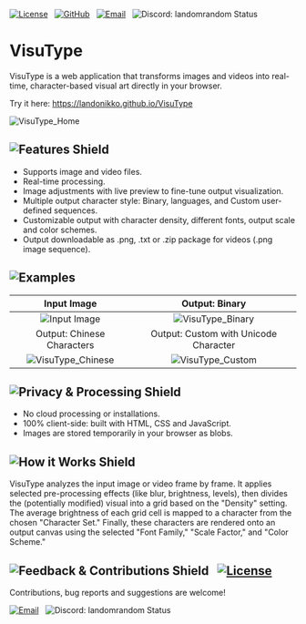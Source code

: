 [![License][license-shield]][license-url]   [![GitHub][github-shield]][github-url]   [![Email][gmail-shield]][gmail-url]   ![Discord: landomrandom Status][discord-shield-static]

[license-shield]: https://img.shields.io/badge/License-GPL%20v2-031203?style=for-the-badge&labelColor=0b0b0b&logo=gnu&logoColor=00FF00
[license-url]: LICENSE

[demo-shield]: https://img.shields.io/badge/Try_it-0b0b0b?style=for-the-badge&color=0b0b0b
[demo-url]: URL

[github-shield]: https://img.shields.io/badge/GitHub-031203?style=for-the-badge&color=0b0b0b&logo=github&logoColor=00FF00
[github-url]: URL

[gmail-shield]: https://img.shields.io/badge/Email-031203?style=for-the-badge&color=0b0b0b&logo=gmail&logoColor=00FF00
[gmail-url]: URL

[discord-shield-static]: https://img.shields.io/badge/Discord-landomrandom-031203?style=for-the-badge&labelColor=0b0b0b&messageColor=e0e6f7&logo=discord&logoColor=00FF00

# VisuType

VisuType is a web application that transforms images and videos into real-time, character-based visual art directly in your browser.

Try it here: https://landonikko.github.io/VisuType

![VisuType_Home](https://github.com/user-attachments/assets/4b72104b-ada1-49be-8d08-d4b9511bb2ce)

## ![Features Shield][features-shield]

-   Supports image and video files.
-   Real-time processing.
-   Image adjustments with live preview to fine-tune output visualization.
-   Multiple output character style: Binary, languages, and Custom user-defined sequences.
-   Customizable output with character density, different fonts, output scale and color schemes.
-   Output downloadable as .png, .txt or .zip package for videos (.png image sequence).

[features-shield]: https://img.shields.io/badge/Features-00FF00?style=for-the-badge&color=0b0b0b&labelColor=0b0b0b

## ![Examples][examples-shield]

| Input Image | Output: Binary |
| :------------: | :---------------: |
| ![Input Image](https://github.com/user-attachments/assets/6cd90c8b-d13b-41bd-a332-e73e5bd0fd24) | ![VisuType_Binary](https://github.com/user-attachments/assets/f96016f4-b1ee-4a04-a27e-78c2bfa431e2) |
| Output: Chinese Characters | Output: Custom with Unicode Character |
| ![VisuType_Chinese](https://github.com/user-attachments/assets/562fe261-7747-4de0-9786-d27ae357464a) | ![VisuType_Custom](https://github.com/user-attachments/assets/3b255674-ccf0-4f4e-b30c-9f6926190b7b) |


[examples-shield]: https://img.shields.io/badge/Examples-00FF00?style=for-the-badge&color=0b0b0b&labelColor=0b0b0b

## ![Privacy & Processing Shield][processing-shield]

- No cloud processing or installations.
- 100% client-side: built with HTML, CSS and JavaScript.
- Images are stored temporarily in your browser as blobs.

[processing-shield]: https://img.shields.io/badge/Privacy%20&%20Processing-00FF00?style=for-the-badge&color=0b0b0b&labelColor=0b0b0b

## ![How it Works Shield][how-it-works-shield]

VisuType analyzes the input image or video frame by frame. It applies selected pre-processing effects (like blur, brightness, levels), then divides the (potentially modified) visual into a grid based on the "Density" setting. The average brightness of each grid cell is mapped to a character from the chosen "Character Set." Finally, these characters are rendered onto an output canvas using the selected "Font Family," "Scale Factor," and "Color Scheme."

[how-it-works-shield]: https://img.shields.io/badge/How%20it%20Works-00FF00?style=for-the-badge&color=0b0b0b&labelColor=00FF00

## ![Feedback & Contributions Shield][feedback-shield]   [![License][license-shield]][license-url]

Contributions, bug reports and suggestions are welcome!

[![Email][gmail-shield]][gmail-url]   ![Discord: landomrandom Status][discord-shield-static]

[feedback-shield]: https://img.shields.io/badge/Feedback%20&%20Contribute-031203?style=for-the-badge&color=0b0b0b&logo=github&logoColor=e0e6f7
